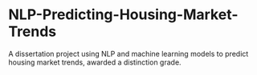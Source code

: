 # NLP-Predicting-Housing-Market-Trends
A dissertation project using NLP and machine learning models to predict housing market trends, awarded a distinction grade.
